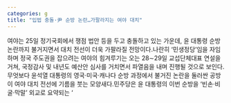 ```yaml
---
categories: g
title: "입법 충돌·尹 순방 논란…가팔라지는 여야 대치"
---
```

여야는 25일 정기국회에서 쟁점 법안 등을 두고 충돌하고 있는 가운데, 윤 대통령 순방 논란까지 불거지면서 대치 전선이 더욱 가팔라질 전망이다.나란히 ‘민생정당’임을 자임하며 정국 주도권을 잡으려는 여야의 힘겨루기는 오는 28∼29일 교섭단체대표 연설을 거쳐, 국정감사 및 내년도 예산안 심사를 거치면서 파열음을 내며 진행될 것으로 보인다.무엇보다 윤석열 대통령의 영국·미국·캐나다 순방 과정에서 불거진 논란을 둘러싼 공방이 여야 대치 전선에 기름을 붓는 모양새다.민주당은 윤 대통령의 이번 순방을 ‘빈손·비굴·막말’ 외교로 요약되는 ‘